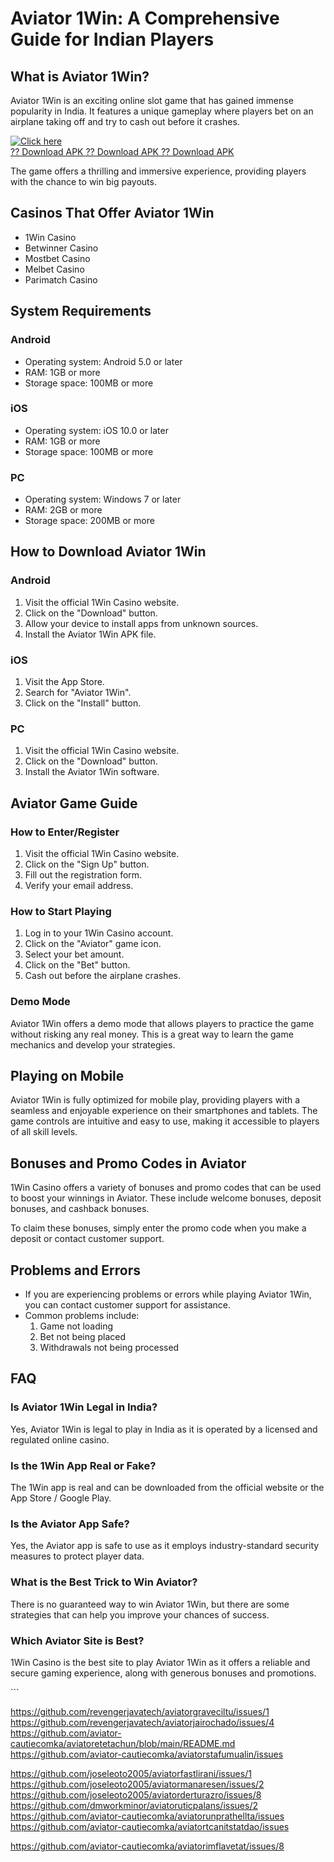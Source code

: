 # Aviator 1Win: A Comprehensive Guide for Indian Players

## What is Aviator 1Win?

Aviator 1Win is an exciting online slot game that has gained immense
popularity in India. It features a unique gameplay where players bet on
an airplane taking off and try to cash out before it crashes.

[![Click
here](https://readscoops.com/wp-content/uploads/2023/03/Readscoop-aviator-1-1.jpg)](https://traff.sbs/deff)\
[?? Download APK ?? Download APK ?? Download
APK](https://traff.sbs/deff)

The game offers a thrilling and immersive experience, providing players
with the chance to win big payouts.

## Casinos That Offer Aviator 1Win

-   1Win Casino
-   Betwinner Casino
-   Mostbet Casino
-   Melbet Casino
-   Parimatch Casino

## System Requirements

### Android

-   Operating system: Android 5.0 or later
-   RAM: 1GB or more
-   Storage space: 100MB or more

### iOS

-   Operating system: iOS 10.0 or later
-   RAM: 1GB or more
-   Storage space: 100MB or more

### PC

-   Operating system: Windows 7 or later
-   RAM: 2GB or more
-   Storage space: 200MB or more

## How to Download Aviator 1Win

### Android

1.  Visit the official 1Win Casino website.
2.  Click on the "Download" button.
3.  Allow your device to install apps from unknown sources.
4.  Install the Aviator 1Win APK file.

### iOS

1.  Visit the App Store.
2.  Search for "Aviator 1Win".
3.  Click on the "Install" button.

### PC

1.  Visit the official 1Win Casino website.
2.  Click on the "Download" button.
3.  Install the Aviator 1Win software.

## Aviator Game Guide

### How to Enter/Register

1.  Visit the official 1Win Casino website.
2.  Click on the "Sign Up" button.
3.  Fill out the registration form.
4.  Verify your email address.

### How to Start Playing

1.  Log in to your 1Win Casino account.
2.  Click on the "Aviator" game icon.
3.  Select your bet amount.
4.  Click on the "Bet" button.
5.  Cash out before the airplane crashes.

### Demo Mode

Aviator 1Win offers a demo mode that allows players to practice the game
without risking any real money. This is a great way to learn the game
mechanics and develop your strategies.

## Playing on Mobile

Aviator 1Win is fully optimized for mobile play, providing players with
a seamless and enjoyable experience on their smartphones and tablets.
The game controls are intuitive and easy to use, making it accessible to
players of all skill levels.

## Bonuses and Promo Codes in Aviator

1Win Casino offers a variety of bonuses and promo codes that can be used
to boost your winnings in Aviator. These include welcome bonuses,
deposit bonuses, and cashback bonuses.

To claim these bonuses, simply enter the promo code when you make a
deposit or contact customer support.

## Problems and Errors

-   If you are experiencing problems or errors while playing Aviator
    1Win, you can contact customer support for assistance.
-   Common problems include:
    1.  Game not loading
    2.  Bet not being placed
    3.  Withdrawals not being processed

## FAQ

### Is Aviator 1Win Legal in India?

Yes, Aviator 1Win is legal to play in India as it is operated by a
licensed and regulated online casino.

### Is the 1Win App Real or Fake?

The 1Win app is real and can be downloaded from the official website or
the App Store / Google Play.

### Is the Aviator App Safe?

Yes, the Aviator app is safe to use as it employs industry-standard
security measures to protect player data.

### What is the Best Trick to Win Aviator?

There is no guaranteed way to win Aviator 1Win, but there are some
strategies that can help you improve your chances of success.

### Which Aviator Site is Best?

1Win Casino is the best site to play Aviator 1Win as it offers a
reliable and secure gaming experience, along with generous bonuses and
promotions.

\`\`\`

https://github.com/revengerjavatech/aviatorgraveciltu/issues/1
https://github.com/revengerjavatech/aviatorjairochado/issues/4
https://github.com/aviator-cautiecomka/aviatoretetachun/blob/main/README.md
https://github.com/aviator-cautiecomka/aviatorstafumualin/issues

https://github.com/joseleoto2005/aviatorfastlirani/issues/1
https://github.com/joseleoto2005/aviatormanaresen/issues/2
https://github.com/joseleoto2005/aviatorderturazro/issues/8
https://github.com/dmworkminor/aviatoruticpalans/issues/2
https://github.com/aviator-cautiecomka/aviatorunprathellta/issues
https://github.com/aviator-cautiecomka/aviatortcanitstatdao/issues

https://github.com/aviator-cautiecomka/aviatorimflavetat/issues/8

